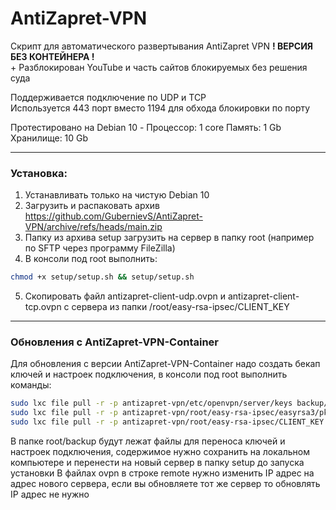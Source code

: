 # AntiZapret-VPN

Скрипт для автоматического развертывания AntiZapret VPN **! ВЕРСИЯ БЕЗ КОНТЕЙНЕРА !**\
\+ Разблокирован YouTube и часть сайтов блокируемых без решения суда

Поддерживается подключение по UDP и TCP\
Используется 443 порт вместо 1194 для обхода блокировки по порту

Протестировано на Debian 10 - Процессор: 1 core Память: 1 Gb Хранилище: 10 Gb
***
### Установка:
1. Устанавливать только на чистую Debian 10
2. Загрузить и распаковать архив https://github.com/GubernievS/AntiZapret-VPN/archive/refs/heads/main.zip
3. Папку из архива setup загрузить на сервер в папку root (например по SFTP через программу FileZilla)
4. В консоли под root выполнить:
```sh
chmod +x setup/setup.sh && setup/setup.sh
```
5. Скопировать файл antizapret-client-udp.ovpn и antizapret-client-tcp.ovpn с сервера из папки /root/easy-rsa-ipsec/CLIENT_KEY
***
### Обновления с AntiZapret-VPN-Container
Для обновления с версии AntiZapret-VPN-Container надо создать бекап ключей и настроек подключения, в консоли под root выполнить команды:
```sh
sudo lxc file pull -r -p antizapret-vpn/etc/openvpn/server/keys backup/etc/openvpn/server
sudo lxc file pull -r -p antizapret-vpn/root/easy-rsa-ipsec/easyrsa3/pki backup/root/easy-rsa-ipsec/easyrsa3
sudo lxc file pull -r -p antizapret-vpn/root/easy-rsa-ipsec/CLIENT_KEY backup/root/easy-rsa-ipsec
```
В папке root/backup будут лежат файлы для переноса ключей и настроек подключения, содержимое нужно сохранить на локальном компьютере и перенести на новый сервер в папку setup до запуска установки
В файлах ovpn в строке remote нужно изменить IP адрес на адрес нового сервера, если вы обновляете тот же сервер то обновлять IP адрес не нужно
